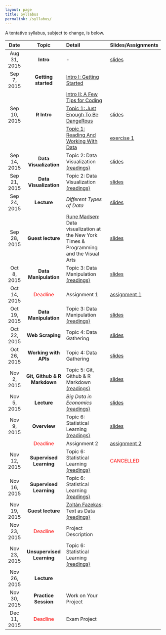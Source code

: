 ```yaml
---
layout: page
title: Syllabus
permalink: /syllabus/
---
```


A tentative syllabus, subject to change, is below.


|Date|Topic|Detail|Slides/Assignments|
|:----:|:-----:|:-----|:-----|
|Aug 31, 2015| **Intro** | - | [slides](http://sebastianbarfort.github.io/sds/slides/SDS_lecture1.pdf) |
|Sep 7, 2015| **Getting started** | [Intro I: Getting Started](http://sebastianbarfort.github.io/sds/posts/2015/08/31/getting-started.html) |
|| | [Intro II: A Few Tips for Coding](http://sebastianbarfort.github.io/sds/posts/2015/08/31/intro-to-programming.html) |
|Sep 10, 2015| **R Intro** | [Topic 1: Just Enough To Be DangeRous](http://sebastianbarfort.github.io/sds/posts/2015/09/07/intro-to-R-I.html) | [slides](http://sebastianbarfort.github.io/sds/slides/lecture2.html) |
|| | [Topic 1: Reading And Working With Data](http://sebastianbarfort.github.io/sds/posts/2015/09/10/intro-to-R-II.html) | [exercise 1](http://sebastianbarfort.github.io/sds/posts/2015/09/11/exercise-1.html)
|Sep 14, 2015| **Data Visualization** | Topic 2: Data Visualization [ (readings)](http://sebastianbarfort.github.io/sds/posts/2015/09/14/data-visualization.html) | [slides](http://sebastianbarfort.github.io/sds/slides/lecture3.html)
|Sep 21, 2015| **Data Visualization** | Topic 2: Data Visualization [(readings)](http://sebastianbarfort.github.io/sds/posts/2015/09/14/data-visualization.html) | [slides](http://sebastianbarfort.github.io/sds/slides/lecture4.html)
|Sep 24, 2015| **Lecture** | *Different Types of Data* | [slides](http://sebastianbarfort.github.io/sds/slides/lecture5.pdf) |
|Sep 28, 2015| **Guest lecture** | [Rune Madsen](http://www.runemadsen.com/): Data visualization at the New York Times & Programming and the Visual Arts| [slides](http://sebastianbarfort.github.io/sds/slides/runeslides.pdf) |
|Oct 8, 2015| **Data Manipulation** | Topic 3: Data Manipulation [(readings)](http://sebastianbarfort.github.io/sds/homework/2015/09/21/data-manipulation-I.html) | [slides](http://sebastianbarfort.github.io/sds/slides/lecture6.html)
|Oct 14, 2015| <font color="red">Deadline </font>| Assignment 1 | [assignment 1](http://sebastianbarfort.github.io/sds/posts/2015/09/27/assignment-1.html)
|Oct 19, 2015| **Data Manipulation** | Topic 3: Data Manipulation [(readings)](http://sebastianbarfort.github.io/sds/homework/2015/09/21/data-manipulation-I.html) | [slides](http://sebastianbarfort.github.io/sds/slides/lecture8.html)
|Oct 22, 2015| **Web Scraping** | Topic 4: Data Gathering | [slides](http://sebastianbarfort.github.io/sds/slides/lecture9.html)
|Oct 26, 2015| **Working with APIs** | Topic 4: Data Gathering | [slides](http://sebastianbarfort.github.io/sds/slides/lecture10.html)
|Nov 2, 2015| **Git, Github & R Markdown** | Topic 5: Git, Github & R Markdown [(readings)](http://sebastianbarfort.github.io/sds/posts/2015/11/01/git.html) | [slides](http://sebastianbarfort.github.io/sds/slides/lecture11.html)
|Nov 5, 2015| **Lecture** | *Big Data in Economics* [(readings)](http://sebastianbarfort.github.io/sds/posts/2015/11/02/big-data.html) | [slides](http://sebastianbarfort.github.io/sds/slides/lecture12.pdf)
|Nov 9, 2015| **Overview** | Topic 6: Statistical Learning [(readings)](http://sebastianbarfort.github.io/sds/posts/2015/11/11/statistical-learning.html) | [slides](http://sebastianbarfort.github.io/sds/slides/lecture12.html)
|| <font color="red">Deadline </font>| Assignment 2 | [assignment 2](http://sebastianbarfort.github.io/sds/posts/2015/10/31/assignment-2.html)
|Nov 12, 2015| **Supervised Learning** | Topic 6: Statistical Learning [(readings)](http://sebastianbarfort.github.io/sds/posts/2015/11/11/statistical-learning.html)| <font color="red"> CANCELLED </font>
|Nov 16, 2015| **Supervised Learning** | Topic 6: Statistical Learning [(readings)](http://sebastianbarfort.github.io/sds/posts/2015/11/11/statistical-learning.html)|
|Nov 19, 2015| **Guest lecture** | [Zoltán Fazekas](http://zfazekas.github.io/): Text as Data [(readings)](http://sebastianbarfort.github.io/sds/posts/2015/11/12/text.html)|
|Nov 23, 2015| <font color="red">Deadline </font> | Project Description  |
|Nov 23, 2015| **Unsupervised Learning** | Topic 6: Statistical Learning [(readings)](http://sebastianbarfort.github.io/sds/posts/2015/11/11/statistical-learning.html)|
|Nov 26, 2015| **Lecture** |  |
|Nov 30, 2015| **Practice Session** |  Work on Your Project |
|Dec 11, 2015| <font color="red">Deadline </font> | Exam Project | |
